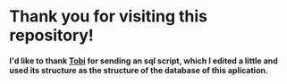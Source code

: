 # Thank you for visiting this repository!
#### I'd like to thank [Tobi](https://github.com/Tobi200774) for sending an sql script, which I edited a little and used its structure as the structure of the database of this aplication.
